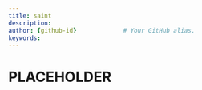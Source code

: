 ```yaml
---
title: saint       
description:                    
author: {github-id}             # Your GitHub alias.
keywords:
---
```


# PLACEHOLDER
